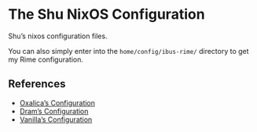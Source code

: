 # The Shu NixOS Configuration

Shu’s nixos configuration files. 

You can also simply enter into the `home/config/ibus-rime/` directory to get my Rime configuration. 

## References
- [Oxalica’s Configuration](https://github.com/oxalica/nixos-config)
- [Dram’s Configuration](https://github.com/dramforever/config/)
- [Vanilla’s Configuration](https://github.com/VergeDX/config-nixpkgs)

